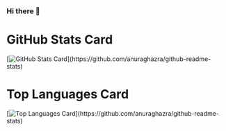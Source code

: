 ### Hi there 👋

# GitHub Stats Card
[![GitHub Stats Card](https://github-readme-stats.vercel.app/api?username=kappa-lab&show_icons=true&count_private=true")](https://github.com/anuraghazra/github-readme-stats)

# Top Languages Card
[![Top Languages Card](https://github-readme-stats.vercel.app/api/top-langs?username=kappa-lab&layout=compact")](https://github.com/anuraghazra/github-readme-stats)


<!--
**kappa-lab/kappa-lab** is a ✨ _special_ ✨ repository because its `README.md` (this file) appears on your GitHub profile.

Here are some ideas to get you started:

- 🔭 I’m currently working on ...
- 🌱 I’m currently learning ...
- 👯 I’m looking to collaborate on ...
- 🤔 I’m looking for help with ...
- 💬 Ask me about ...
- 📫 How to reach me: ...
- 😄 Pronouns: ...
- ⚡ Fun fact: ...
-->
